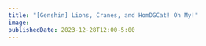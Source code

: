 ```yaml
---
title: "[Genshin] Lions, Cranes, and HomDGCat! Oh My!"
image: 
publishedDate: 2023-12-28T12:00-5:00
---
```


